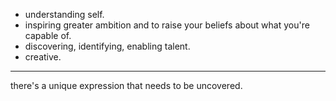 - understanding self.
- inspiring greater ambition and to raise your beliefs about what you're capable of.
- discovering, identifying, enabling talent.
- creative.

---

there's a unique expression that needs to be uncovered.